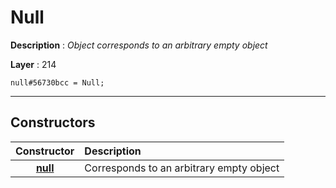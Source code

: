 # Null

**Description** : *Object corresponds to an arbitrary empty object*

**Layer** : 214

```tl
null#56730bcc = Null;
```

---

## Constructors

| Constructor | Description |
| :---: | :--- |
| [**null**](constructor/null) | Corresponds to an arbitrary empty object |